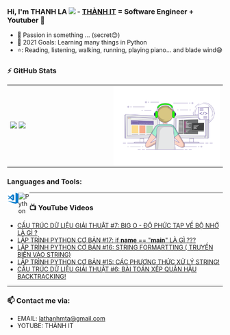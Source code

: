 ### Hi, I'm THANH LA <img src="https://media.giphy.com/media/hvRJCLFzcasrR4ia7z/giphy.gif" width="25px"> -  [THÀNH IT][website] = Software Engineer + Youtuber 🌻  


- 🔭 Passion in something ... (secret😊)
- 💪 2021 Goals: Learning many things in Python
- ⭐: Reading, listening, walking, running, playing piano... and blade wind😅

### :zap: GitHub Stats

<table>
<tr>
  <td width="48%">
    <img src="https://github-readme-stats.vercel.app/api?username=ThanhLa1802&show_icons=true&hide=contribs,issues&hide_border=true" />
    <img src="https://github-readme-stats.vercel.app/api/top-langs/?username=ThanhLa1802&layout=compact&show_icons=true&hide_border=true" />
  </td>
  <td width="52%"><img alt="gif" align="right" src=".github/assets/coding-freak.gif"/></td>
</tr>
<table>

### Languages and Tools:
<img align="left" alt="Visual Studio Code" width="26px" src="https://raw.githubusercontent.com/github/explore/80688e429a7d4ef2fca1e82350fe8e3517d3494d/topics/visual-studio-code/visual-studio-code.png" />
<img align="left" alt="Python" width="26px" src="https://upload.wikimedia.org/wikipedia/commons/thumb/0/0a/Python.svg/1200px-Python.svg.png" /> 

---

### 📺 YouTube Videos

<!-- YOUTUBE:START -->
- [CẤU TRÚC DỮ LIỆU GIẢI THUẬT #7: BIG O - ĐỘ PHỨC TẠP VỀ BỘ NHỚ LÀ GÌ ?](https://www.youtube.com/watch?v=P6jKYhg2lQo)
- [LẬP TRÌNH PYTHON CƠ BẢN #17: if __name__ == "__main__"  LÀ GÌ ???](https://www.youtube.com/watch?v=EnObg5WbwKk)
- [LẬP TRÌNH PYTHON CƠ BẢN #16: STRING FORMARTTING ( TRUYỀN BIẾN VÀO STRING)](https://www.youtube.com/watch?v=MfSju6xaIrU)
- [LẬP TRÌNH PYTHON CƠ BẢN #15: CÁC PHƯƠNG THỨC XỬ LÝ STRING!](https://www.youtube.com/watch?v=aiIvXzD7P0E)
- [CẤU TRÚC DỮ LIỆU GIẢI THUẬT #6: BÀI TOÁN XẾP QUÂN HẬU BACKTRACKING!](https://www.youtube.com/watch?v=SbTIj8c3oic)
<!-- YOUTUBE:END -->

---

### 📫 Contact me via:
- EMAIL: lathanhmta@gmail.com
- YOTUBE: THÀNH IT

[website]: https://www.youtube.com/channel/UC9L5_YMFz8JfBeQtUic8-3A
